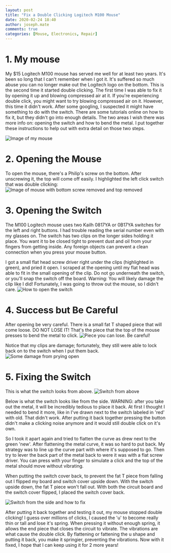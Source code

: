 ```yaml
---
layout: post
title: "Fix a Double Clicking Logitech M100 Mouse"
date: 2020-02-24 18:40
author: joseph.mate
comments: true
categories: [Mouse, Electronics, Repair]
---
```


# 1. My mouse

My $15 Logitech M100 mouse has served me well for at least two years.
It's been so long that I can't remember when I got it. 
It's suffered so much abuse you can no longer make out the Logitech logo on the bottom.
This is the second time it started double clicking.
The first time I was able to fix it by opening it up and blowing compressed air at it.
If you're experiencing double click, you might want to try blowing compressed air on it.
However, this time it didn't work.
After some googling, I suspected it might have something to do with the switch.
There are some tutorials online on how to fix it, but they didn't go into enough details.
The two areas I wish there was more info on: opening the switch and how to bend the metal.
I put together these instructions to help out with extra detail on those two steps.

![Image of my mouse](/assets/2020-06-09_fix_mouse/01-my-mouse.jpg)

# 2. Opening the Mouse

To open the mouse, there's a Philip's screw on the bottom.
After unscrewing it, the top will come off easily.
I highlighted the left click switch that was double clicking:
![Image of mouse with bottom screw removed and top removed](/assets/2020-06-09_fix_mouse/02-opened-screw-removed.jpg)


# 3. Opening the Switch
The M100 Logitech mouse uses two Kailh 0817YA or 0B17YA switches for the left and right buttons.
I had trouble reading the serial number even with my glasses on.
The switch has two clips on the longer sides holding it place.
You want it to be closed tight to prevent dust and oil from your fingers from getting inside.
Any foreign objects can prevent a clean connection when you press your mouse button.

I got a small flat head screw driver right under  the clips (highlighted in green), and pried it open.
I scraped at the opening until my flat head was able to fit in the small opening of the clip.
Do not go underneath the switch, or you'll snap the switch off the board.
Warning: You will likely damage the clip like I did!
Fortunately, I was going to throw out the mouse, so I didn't care.
![How to open the switch](/assets/2020-06-09_fix_mouse/03-how-how-to-open-switch.jpg)

# 4. Success but Be Careful
After opening be very careful.
There is a small fat T shaped piece that will come loose.
DO NOT LOSE IT!
That's the piece that the top of the mouse presses to bend the metal to click.
![Piece you can lose. Be careful!](/assets/2020-06-09_fix_mouse/04-success-but-careful.png)

Notice that my clips are damage; fortunately, they still were able to lock back on to the switch when I put them back.
![Some damage from prying open](/assets/2020-06-09_fix_mouse/05-some-damage.jpg)

# 5. Fixing the Switch
This is what the switch looks from above.
![Switch from above](/assets/2020-06-09_fix_mouse/06-opened-from-above.jpg)

Below is what the switch looks like from the side.
WARNING: after you take out the metal, it will be incredibly tedious to place it back.
At first I thought I needed to bend it more, like in I've drawn next to the switch labeled in 'red' with old.
That didn't work.
After putting it back together pressing the button didn't make a clicking noise anymore and it would still double click on it's own.

So I took it apart again and tried to flatten the curve as drew next to the green 'new'.
After flattening the metal curve, it was so hard to put back.
My strategy was to line up the curve part with where it's supposed to go.
Then try to lever the back part of the metal back to were it was with a flat screw driver.
You can press with your finger to simulate a click and the top of the metal should move without vibrating.

When putting the switch cover back, to prevent the fat T piece from falling out I flipped my board and switch cover upside down.
With the switch upside down, the fat T piece won't fall out.
With both the circuit board and the switch cover flipped, I placed the switch cover back.

![Switch from the side and how to fix](/assets/2020-06-09_fix_mouse/07-opened-from-the-side.jpg)


After putting it back together and testing it out, my mouse stopped double clicking!
I guess over millions of clicks, I caused the 'u' to become really thin or tall and lose it's spring.
When pressing it without enough spring, it allows the end piece that closes the circuit to vibrate.
The vibrations are what cause the double click.
By flattening or fattening the u shape and putting it back, you make it springier, preventing the vibrations.
Now with it fixed, I hope that I can keep using it for 2 more years!
